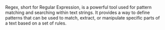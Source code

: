 Regex, short for Regular Expression, is a powerful tool used for pattern matching and searching within text strings. It provides a way to define patterns that can be used to match, extract, or manipulate specific parts of a text based on a set of rules.
